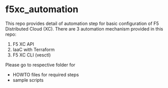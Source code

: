 # f5xc_automation

This repo provides detail of automation step for basic configuration of F5 Distributed Cloud (XC).
There are 3 automation mechanism provided in this repo:
1. F5 XC API
2. IaaC with Terraform
3. F5 XC CLI (vesctl)

Please go to respective folder for
- HOWTO files for required steps
- sample scripts
